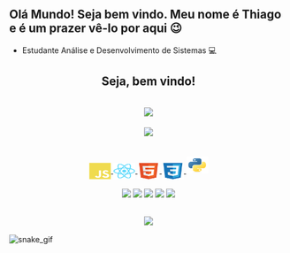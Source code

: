 ## Olá Mundo! Seja bem vindo. Meu nome é Thiago e é um prazer vê-lo por aqui 😉

- Estudante Análise e Desenvolvimento de Sistemas 💻


<div align="center">
<h2> Seja, bem vindo!</h2>
</div>
</br>
<div align="center">
  <div align="center">
  <a href="https://github.com/thiagodevgaming">
    <img height="180em" src="https://github-readme-stats.vercel.app/api?username=thiagodevgaming&show_icons=true&theme=dark&include_all_commits=true&count_private=true"/>
    </div>
</br>
  <div align="center">
    <img height="180em" src="https://github-readme-stats.vercel.app/api/top-langs/?username=thiagodevgaming&layout=compact&langs_count=7&theme=dark"/>
</div>
</div>
</br>
 <div align="center">
<div style="display: inline_block"><br>
  <img align="center" alt="Thiagodevgaming-Js" height="30" width="40" src="https://raw.githubusercontent.com/devicons/devicon/master/icons/javascript/javascript-plain.svg">
  <img align="center" alt="Thiagodevgaming-React" height="30" width="40" src="https://raw.githubusercontent.com/devicons/devicon/master/icons/react/react-original.svg">
  <img align="center" alt="Thiagodevgaming-HTML" height="30" width="40" src="https://raw.githubusercontent.com/devicons/devicon/master/icons/html5/html5-original.svg">
  <img align="center" alt="Thiagodevgaming-CSS" height="30" width="40" src="https://raw.githubusercontent.com/devicons/devicon/master/icons/css3/css3-original.svg">
  <img aligh="center" alt="ThiagodevGaming-PY" height="30" width="40" src="https://raw.githubusercontent.com/devicons/devicon/master/icons/python/python-original.svg">
</div>
 </div>
</br>

 <div align="center">
  <a href="https://www.youtube.com/@thiagonascimento2265" target="_blank"><img src="https://img.shields.io/badge/YouTube-FF0000?style=for-the-badge&logo=youtube&logoColor=white" target="_blank"></a>
  <a href="https://www.instagram.com/thiagosantn" target="_blank"><img src="https://img.shields.io/badge/-Instagram-%23E4405F?style=for-the-badge&logo=instagram&logoColor=white" target="_blank"></a> 
  <a href = "mailto:hiagonascimento@hotmail.com"><img src="https://img.shields.io/badge/-Gmail-%23333?style=for-the-badge&logo=gmail&logoColor=white" target="_blank"></a>
  <a href="https://www.linkedin.com/in/thiago-santos-do-nascimento-323069188/" target="_blank"><img src="https://img.shields.io/badge/-LinkedIn-%230077B5?style=for-the-badge&logo=linkedin&logoColor=white" target="_blank"></a>
  <a href="https://discord.gg/fHBH6JWQ" target="_blank"><img src="https://img.shields.io/badge/Discord-7289DA?style=for-the-badge&logo=discord&logoColor=white" target="_blank"></a>
</div>
</br>
<p align="center">   <img alingn="center" src="https://profile-counter.glitch.me/Thiagodevgaming/count.svg" /></p>


![snake_gif](https://github.com/thiagodevgaming/thiagodevgaming/blob/output/github-contribution-grid-snake.svg)
